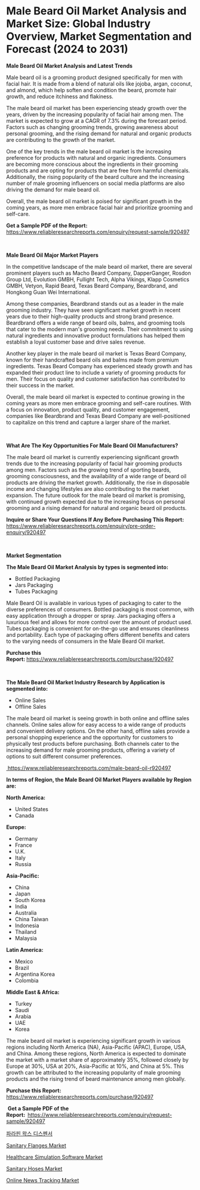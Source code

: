 <p><h1>Male Beard Oil Market Analysis and Market Size: Global Industry Overview, Market Segmentation and Forecast (2024 to 2031)</h1></p><p><strong>Male Beard Oil Market Analysis and Latest Trends</strong></p>
<p><p>Male beard oil is a grooming product designed specifically for men with facial hair. It is made from a blend of natural oils like jojoba, argan, coconut, and almond, which help soften and condition the beard, promote hair growth, and reduce itchiness and flakiness.</p><p>The male beard oil market has been experiencing steady growth over the years, driven by the increasing popularity of facial hair among men. The market is expected to grow at a CAGR of 7.3% during the forecast period. Factors such as changing grooming trends, growing awareness about personal grooming, and the rising demand for natural and organic products are contributing to the growth of the market.</p><p>One of the key trends in the male beard oil market is the increasing preference for products with natural and organic ingredients. Consumers are becoming more conscious about the ingredients in their grooming products and are opting for products that are free from harmful chemicals. Additionally, the rising popularity of the beard culture and the increasing number of male grooming influencers on social media platforms are also driving the demand for male beard oil.</p><p>Overall, the male beard oil market is poised for significant growth in the coming years, as more men embrace facial hair and prioritize grooming and self-care.</p></p>
<p><strong>Get a Sample PDF of the Report:&nbsp;</strong> <a href="https://www.reliableresearchreports.com/enquiry/request-sample/920497">https://www.reliableresearchreports.com/enquiry/request-sample/920497</a></p>
<p>&nbsp;</p>
<p><strong>Male Beard Oil Major Market Players</strong></p>
<p><p>In the competitive landscape of the male beard oil market, there are several prominent players such as Macho Beard Company, DapperGanger, Rosdon Group Ltd, Evolution GMBH, Fullight Tech, Alpha Vikings, Klapp Cosmetics GMBH, Vetyon, Rapid Beard, Texas Beard Company, Beardbrand, and Hongkong Guan Wei International. </p><p>Among these companies, Beardbrand stands out as a leader in the male grooming industry. They have seen significant market growth in recent years due to their high-quality products and strong brand presence. Beardbrand offers a wide range of beard oils, balms, and grooming tools that cater to the modern man's grooming needs. Their commitment to using natural ingredients and innovative product formulations has helped them establish a loyal customer base and drive sales revenue.</p><p>Another key player in the male beard oil market is Texas Beard Company, known for their handcrafted beard oils and balms made from premium ingredients. Texas Beard Company has experienced steady growth and has expanded their product line to include a variety of grooming products for men. Their focus on quality and customer satisfaction has contributed to their success in the market.</p><p>Overall, the male beard oil market is expected to continue growing in the coming years as more men embrace grooming and self-care routines. With a focus on innovation, product quality, and customer engagement, companies like Beardbrand and Texas Beard Company are well-positioned to capitalize on this trend and capture a larger share of the market.</p></p>
<p>&nbsp;</p>
<p><strong>What Are The Key Opportunities For Male Beard Oil Manufacturers?</strong></p>
<p><p>The male beard oil market is currently experiencing significant growth trends due to the increasing popularity of facial hair grooming products among men. Factors such as the growing trend of sporting beards, grooming consciousness, and the availability of a wide range of beard oil products are driving the market growth. Additionally, the rise in disposable income and changing lifestyles are also contributing to the market expansion. The future outlook for the male beard oil market is promising, with continued growth expected due to the increasing focus on personal grooming and a rising demand for natural and organic beard oil products.</p></p>
<p><strong>Inquire or Share Your Questions If Any Before Purchasing This Report:</strong> <a href="https://www.reliableresearchreports.com/enquiry/pre-order-enquiry/920497">https://www.reliableresearchreports.com/enquiry/pre-order-enquiry/920497</a></p>
<p>&nbsp;</p>
<p><strong>Market Segmentation</strong></p>
<p><strong>The Male Beard Oil Market Analysis by types is segmented into:</strong></p>
<p><ul><li>Bottled Packaging</li><li>Jars Packaging</li><li>Tubes Packaging</li></ul></p>
<p><p>Male Beard Oil is available in various types of packaging to cater to the diverse preferences of consumers. Bottled packaging is most common, with easy application through a dropper or spray. Jars packaging offers a luxurious feel and allows for more control over the amount of product used. Tubes packaging is convenient for on-the-go use and ensures cleanliness and portability. Each type of packaging offers different benefits and caters to the varying needs of consumers in the Male Beard Oil market.</p></p>
<p><strong>Purchase this Report:&nbsp;</strong><a href="https://www.reliableresearchreports.com/purchase/920497">https://www.reliableresearchreports.com/purchase/920497</a></p>
<p>&nbsp;</p>
<p><strong>The Male Beard Oil Market Industry Research by Application is segmented into:</strong></p>
<p><ul><li>Online Sales</li><li>Offline Sales</li></ul></p>
<p><p>The male beard oil market is seeing growth in both online and offline sales channels. Online sales allow for easy access to a wide range of products and convenient delivery options. On the other hand, offline sales provide a personal shopping experience and the opportunity for customers to physically test products before purchasing. Both channels cater to the increasing demand for male grooming products, offering a variety of options to suit different consumer preferences.</p></p>
<p><a href="https://www.reliableresearchreports.com/male-beard-oil-r920497">&nbsp;https://www.reliableresearchreports.com/male-beard-oil-r920497</a></p>
<p><strong>In terms of Region, the Male Beard Oil Market Players available by Region are:</strong></p>
<p>
    <p> <strong> North America: </strong>
        <ul>
            <li>United States</li>
            <li>Canada</li>
        </ul>
        </p> 
    <p> <strong> Europe: </strong>
        <ul>
            <li>Germany</li>
            <li>France</li>
            <li>U.K.</li>
            <li>Italy</li>
            <li>Russia</li>
        </ul>
        </p> 
    <p> <strong> Asia-Pacific: </strong>
        <ul>
            <li>China</li>
            <li>Japan</li>
            <li>South Korea</li>
            <li>India</li>
            <li>Australia</li>
            <li>China Taiwan</li>
            <li>Indonesia</li>
            <li>Thailand</li>
            <li>Malaysia</li>
        </ul>
        </p> 
    <p> <strong> Latin America: </strong>
        <ul>
            <li>Mexico</li>
            <li>Brazil</li>
            <li>Argentina Korea</li>
            <li>Colombia</li>
        </ul>
        </p> 
    <p> <strong> Middle East & Africa: </strong>
        <ul>
            <li>Turkey</li>
            <li>Saudi</li>
            <li>Arabia</li>
            <li>UAE</li>
            <li>Korea</li>
        </ul>
    </p>
    </p>
<p><p>The male beard oil market is experiencing significant growth in various regions including North America (NA), Asia-Pacific (APAC), Europe, USA, and China. Among these regions, North America is expected to dominate the market with a market share of approximately 35%, followed closely by Europe at 30%, USA at 20%, Asia-Pacific at 10%, and China at 5%. This growth can be attributed to the increasing popularity of male grooming products and the rising trend of beard maintenance among men globally.</p></p>
<p><strong>Purchase this Report: </strong><a href="https://www.reliableresearchreports.com/purchase/920497">https://www.reliableresearchreports.com/purchase/920497</a></p>
<p>&nbsp;<strong>Get a Sample PDF of the Report:&nbsp;&nbsp;</strong><a href="https://www.reliableresearchreports.com/enquiry/request-sample/920497">https://www.reliableresearchreports.com/enquiry/request-sample/920497</a></p>
<p><strong></strong></p>
<p><p><a href="https://github.com/RichardLueilwitz787/Market-Research-Report-List-1/blob/main/908606550299.md">파라핀 왁스 디스펜서</a></p><p><a href="https://www.linkedin.com/pulse/sanitary-flanges-market-competitive-analysis-trends-hunzc">Sanitary Flanges Market</a></p><p><a href="https://github.com/jaidynmorantestelletmjzya/Market-Research-Report-List-2/blob/main/healthcare-simulation-software-market.md">Healthcare Simulation Software Market</a></p><p><a href="https://www.linkedin.com/pulse/sanitary-hoses-market-size-reveals-best-marketing-channels-global-ny2tc?trackingId=WOfgorAJ06KkRrMwNB0fOw%3D%3D">Sanitary Hoses Market</a></p><p><a href="https://github.com/ruddyyedelwadw/Market-Research-Report-List-2/blob/main/online-news-tracking-market.md">Online News Tracking Market</a></p></p>
